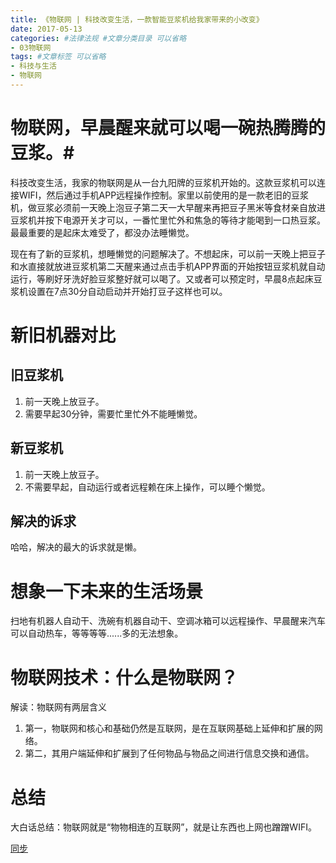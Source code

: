 ```yaml
---
title: 《物联网 | 科技改变生活，一款智能豆浆机给我家带来的小改变》
date: 2017-05-13
categories: #法律法规 #文章分类目录 可以省略
- 03物联网
tags: #文章标签 可以省略
- 科技与生活
- 物联网
---
```

# 物联网，早晨醒来就可以喝一碗热腾腾的豆浆。#
科技改变生活，我家的物联网是从一台九阳牌的豆浆机开始的。这款豆浆机可以连接WIFI，然后通过手机APP远程操作控制。家里以前使用的是一款老旧的豆浆机，做豆浆必须前一天晚上泡豆子第二天一大早醒来再把豆子黑米等食材亲自放进豆浆机并按下电源开关才可以，一番忙里忙外和焦急的等待才能喝到一口热豆浆。最最重要的是起床太难受了，都没办法睡懒觉。
<!--more-->
现在有了新的豆浆机，想睡懒觉的问题解决了。不想起床，可以前一天晚上把豆子和水直接就放进豆浆机第二天醒来通过点击手机APP界面的开始按钮豆浆机就自动运行，等刷好牙洗好脸豆浆整好就可以喝了。又或者可以预定时，早晨8点起床豆浆机设置在7点30分自动启动并开始打豆子这样也可以。

# 新旧机器对比 #

## 旧豆浆机 ##
1. 前一天晚上放豆子。
2. 需要早起30分钟，需要忙里忙外不能睡懒觉。

## 新豆浆机 ##
1. 前一天晚上放豆子。
2. 不需要早起，自动运行或者远程赖在床上操作，可以睡个懒觉。

## 解决的诉求 ##
哈哈，解决的最大的诉求就是懒。

# 想象一下未来的生活场景 #
扫地有机器人自动干、洗碗有机器自动干、空调冰箱可以远程操作、早晨醒来汽车可以自动热车，等等等等......多的无法想象。

# 物联网技术：什么是物联网？ #
解读：物联网有两层含义
1. 第一，物联网和核心和基础仍然是互联网，是在互联网基础上延伸和扩展的网络。
2. 第二，其用户端延伸和扩展到了任何物品与物品之间进行信息交换和通信。

# 总结 #
大白话总结：物联网就是“物物相连的互联网”，就是让东西也上网也蹭蹭WIFI。

[同步](http://www.jianshu.com/p/01c7c9c44e7f) 


